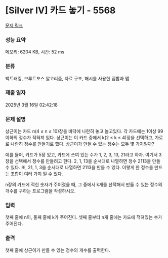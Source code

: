 # [Silver IV] 카드 놓기 - 5568 

[문제 링크](https://www.acmicpc.net/problem/5568) 

### 성능 요약

메모리: 6204 KB, 시간: 52 ms

### 분류

백트래킹, 브루트포스 알고리즘, 자료 구조, 해시를 사용한 집합과 맵

### 제출 일자

2025년 3월 16일 02:42:18

### 문제 설명

<p>상근이는 카드 n(4 ≤ n ≤ 10)장을 바닥에 나란히 놓고 놀고있다. 각 카드에는 1이상 99이하의 정수가 적혀져 있다. 상근이는 이 카드 중에서 k(2 ≤ k ≤ 4)장을 선택하고, 가로로 나란히 정수를 만들기로 했다. 상근이가 만들 수 있는 정수는 모두 몇 가지일까?</p>

<p>예를 들어, 카드가 5장 있고, 카드에 쓰여 있는 수가 1, 2, 3, 13, 21라고 하자. 여기서 3장을 선택해서 정수를 만들려고 한다. 2, 1, 13을 순서대로 나열하면 정수 2113을 만들 수 있다. 또, 21, 1, 3을 순서대로 나열하면 2113을 만들 수 있다. 이렇게 한 정수를 만드는 조합이 여러 가지 일 수 있다.</p>

<p>n장의 카드에 적힌 숫자가 주어졌을 때, 그 중에서 k개를 선택해서 만들 수 있는 정수의 개수를 구하는 프로그램을 작성하시오.</p>

### 입력 

 <p>첫째 줄에 n이, 둘째 줄에 k가 주어진다. 셋째 줄부터 n개 줄에는 카드에 적혀있는 수가 주어진다.</p>

### 출력 

 <p>첫째 줄에 상근이가 만들 수 있는 정수의 개수를 출력한다.</p>

